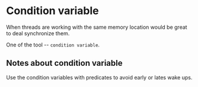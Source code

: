 # Condition variable

When threads are working with the same memory location would be great to deal synchronize them.

One of the tool -- `condition variable`. 

## Notes about condition variable

Use the condition variables with predicates to avoid early or lates wake ups.
